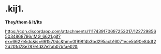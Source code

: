 # .kij1.
**They/them & It/Its**

https://cdn.discordapp.com/attachments/1117439170697253017/1227298565034868796/IMG_6621.gif?ex=6627e5dc&is=661570dc&hm=0f99ff4b3bd295acb16071ece5b90e84df22d201d78e787e1d37e2ab07bfae02&
